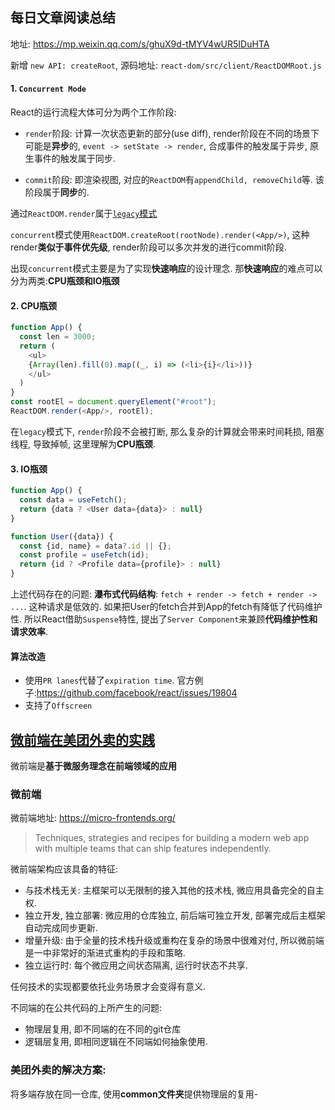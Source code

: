## 每日文章阅读总结

地址: https://mp.weixin.qq.com/s/ghuX9d-tMYV4wUR5IDuHTA

新增 `new API: createRoot`, 源码地址: `react-dom/src/client/ReactDOMRoot.js`

#### 1. `Concurrent Mode`

React的运行流程大体可分为两个工作阶段:

- `render`阶段: 计算一次状态更新的部分(use diff), render阶段在不同的场景下可能是**异步**的, `event -> setState -> render`, 合成事件的触发属于异步, 原生事件的触发属于同步. 

- `commit`阶段: 即渲染视图, 对应的`ReactDOM`有`appendChild, removeChild`等. 该阶段属于**同步**的. 

通过`ReactDOM.render`属于[`legacy`模式](https://zh-hans.reactjs.org/docs/concurrent-mode-adoption.html#migration-step-blocking-mode)

`concurrent`模式使用`ReactDOM.createRoot(rootNode).render(<App/>)`, 这种render**类似于事件优先级**, render阶段可以多次并发的进行commit阶段.

出现`concurrent`模式主要是为了实现**快速响应**的设计理念. 那**快速响应**的难点可以分为两类:**CPU瓶颈和IO瓶颈**

#### 2. CPU瓶颈

```js
function App() {
  const len = 3000;
  return (
    <ul>
    {Array(len).fill(0).map((_, i) => (<li>{i}</li>))}
    </ul>
  )
}
const rootEl = document.queryElement("#root");
ReactDOM.render(<App/>, rootEl);
```
在`legacy`模式下, `render`阶段不会被打断, 那么复杂的计算就会带来时间耗损, 阻塞线程, 导致掉帧, 这里理解为**CPU瓶颈**.


#### 3. IO瓶颈

```js
function App() {
  const data = useFetch();
  return {data ? <User data={data}> : null}
}

function User({data}) {
  const {id, name} = data?.id || {};
  const profile = useFetch(id);
  return {id ? <Profile data={profile}> : null}
}
```

上述代码存在的问题: **瀑布式代码结构**: `fetch + render -> fetch + render -> ...`. 这种请求是低效的. 如果把User的fetch合并到App的fetch有降低了代码维护性. 所以React借助`Suspense`特性, 提出了`Server Component`来兼顾**代码维护性和请求效率**.

#### 算法改造

- 使用`PR lanes`代替了`expiration time`. 官方例子:https://github.com/facebook/react/issues/19804
- 支持了`Offscreen`




## [微前端在美团外卖的实践](https://zhuanlan.zhihu.com/p/109548596)

微前端是**基于微服务理念在前端领域的应用**

### 微前端

微前端地址: https://micro-frontends.org/

> Techniques, strategies and recipes for building a modern web app with multiple teams that can ship features independently.

微前端架构应该具备的特征:

- 与技术栈无关: 主框架可以无限制的接入其他的技术栈, 微应用具备完全的自主权.
- 独立开发, 独立部署: 微应用的仓库独立, 前后端可独立开发, 部署完成后主框架自动完成同步更新.
- 增量升级: 由于全量的技术栈升级或重构在复杂的场景中很难对付, 所以微前端是一中非常好的渐进式重构的手段和策略.
- 独立运行时: 每个微应用之间状态隔离, 运行时状态不共享.

任何技术的实现都要依托业务场景才会变得有意义.

不同端的在公共代码的上所产生的问题:
- 物理层复用, 即不同端的在不同的git仓库
- 逻辑层复用, 即相同逻辑在不同端如何抽象使用.

### 美团外卖的解决方案:

将多端存放在同一仓库, 使用**common文件夹**提供物理层的复用-